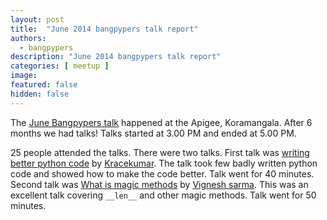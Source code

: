 ```yaml
---
layout: post
title:  "June 2014 bangpypers talk report"
authors: 
  - bangpypers
description: "June 2014 bangpypers talk report"
categories: [ meetup ]
image:
featured: false
hidden: false
---
```


The [June Bangpypers talk](https://www.meetup.com/BangPypers/events/184903022/) happened at the Apigee, Koramangala. After 6 months we had talks! Talks started at 3.00 PM and ended at 5.00 PM.

25 people attended the talks. There  were two talks. First talk was [writing better python code](https://gist.github.com/kracekumar/09a60ec75a4de19b346e) by [Kracekumar][]. The talk took few badly written python code and showed how to make the code better. Talk went for 40 minutes. Second talk was [What is magic methods](https://gist.github.com/vigneshsarma/bf5f664d8d053890e5f7) by [Vignesh sarma](https://gist.github.com/vigneshsarma). This was an excellent talk covering `__len__` and other magic methods. Talk went for 50 minutes.


[Kracekumar]: https://twitter.com/kracetheking
